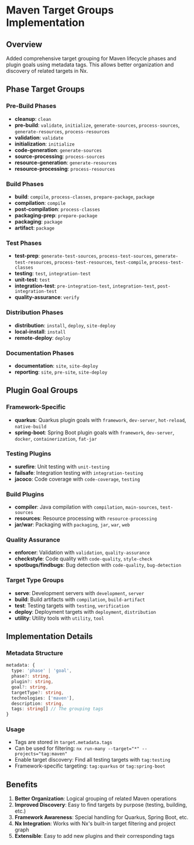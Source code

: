 # Maven Target Groups Implementation

## Overview
Added comprehensive target grouping for Maven lifecycle phases and plugin goals using metadata tags. This allows better organization and discovery of related targets in Nx.

## Phase Target Groups

### Pre-Build Phases
- **cleanup**: `clean`
- **pre-build**: `validate`, `initialize`, `generate-sources`, `process-sources`, `generate-resources`, `process-resources`
- **validation**: `validate`
- **initialization**: `initialize`
- **code-generation**: `generate-sources`
- **source-processing**: `process-sources`
- **resource-generation**: `generate-resources`
- **resource-processing**: `process-resources`

### Build Phases  
- **build**: `compile`, `process-classes`, `prepare-package`, `package`
- **compilation**: `compile`
- **post-compilation**: `process-classes`
- **packaging-prep**: `prepare-package`
- **packaging**: `package`
- **artifact**: `package`

### Test Phases
- **test-prep**: `generate-test-sources`, `process-test-sources`, `generate-test-resources`, `process-test-resources`, `test-compile`, `process-test-classes`
- **testing**: `test`, `integration-test`
- **unit-test**: `test`
- **integration-test**: `pre-integration-test`, `integration-test`, `post-integration-test`
- **quality-assurance**: `verify`

### Distribution Phases
- **distribution**: `install`, `deploy`, `site-deploy`
- **local-install**: `install`
- **remote-deploy**: `deploy`

### Documentation Phases
- **documentation**: `site`, `site-deploy`
- **reporting**: `site`, `pre-site`, `site-deploy`

## Plugin Goal Groups

### Framework-Specific
- **quarkus**: Quarkus plugin goals with `framework`, `dev-server`, `hot-reload`, `native-build`
- **spring-boot**: Spring Boot plugin goals with `framework`, `dev-server`, `docker`, `containerization`, `fat-jar`

### Testing Plugins
- **surefire**: Unit testing with `unit-testing`
- **failsafe**: Integration testing with `integration-testing`
- **jacoco**: Code coverage with `code-coverage`, `testing`

### Build Plugins
- **compiler**: Java compilation with `compilation`, `main-sources`, `test-sources`
- **resources**: Resource processing with `resource-processing`
- **jar/war**: Packaging with `packaging`, `jar`, `war`, `web`

### Quality Assurance
- **enforcer**: Validation with `validation`, `quality-assurance`
- **checkstyle**: Code quality with `code-quality`, `style-check`
- **spotbugs/findbugs**: Bug detection with `code-quality`, `bug-detection`

### Target Type Groups
- **serve**: Development servers with `development`, `server`
- **build**: Build artifacts with `compilation`, `build-artifact`
- **test**: Testing targets with `testing`, `verification`
- **deploy**: Deployment targets with `deployment`, `distribution`
- **utility**: Utility tools with `utility`, `tool`

## Implementation Details

### Metadata Structure
```typescript
metadata: {
  type: 'phase' | 'goal',
  phase?: string,
  plugin?: string,
  goal?: string,
  targetType?: string,
  technologies: ['maven'],
  description: string,
  tags: string[] // The grouping tags
}
```

### Usage
- Tags are stored in `target.metadata.tags`
- Can be used for filtering: `nx run-many --target="*" --projects="tag:maven"`
- Enable target discovery: Find all testing targets with `tag:testing`
- Framework-specific targeting: `tag:quarkus` or `tag:spring-boot`

## Benefits
1. **Better Organization**: Logical grouping of related Maven operations
2. **Improved Discovery**: Easy to find targets by purpose (testing, building, etc.)
3. **Framework Awareness**: Special handling for Quarkus, Spring Boot, etc.
4. **Nx Integration**: Works with Nx's built-in target filtering and project graph
5. **Extensible**: Easy to add new plugins and their corresponding tags